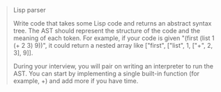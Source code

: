 > Lisp parser
>
> Write code that takes some Lisp code and returns an abstract syntax tree. The AST should represent the structure of the code and the meaning of each token. For example, if your code is given "(first (list 1 (+ 2 3) 9))", it could return a nested array like ["first", ["list", 1, ["+", 2, 3], 9]].
>
> During your interview, you will pair on writing an interpreter to run the AST. You can start by implementing a single built-in function (for example, +) and add more if you have time.
